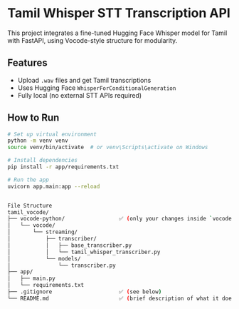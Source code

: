 # Tamil Whisper STT Transcription API

This project integrates a fine-tuned Hugging Face Whisper model for Tamil with FastAPI, using Vocode-style structure for modularity.

## Features

- Upload `.wav` files and get Tamil transcriptions
- Uses Hugging Face `WhisperForConditionalGeneration`
- Fully local (no external STT APIs required)

## How to Run

```bash
# Set up virtual environment
python -m venv venv
source venv/bin/activate  # or venv\Scripts\activate on Windows

# Install dependencies
pip install -r app/requirements.txt

# Run the app
uvicorn app.main:app --reload


File Structure
tamil_vocode/
├── vocode-python/                 ✅ (only your changes inside `vocode/`)
│   └── vocode/
│       └── streaming/
│           ├── transcriber/
│           │   ├── base_transcriber.py
│           │   └── tamil_whisper_transcriber.py
│           └── models/
│               └── transcriber.py
├── app/
│   ├── main.py
│   └── requirements.txt
├── .gitignore                     ✅ (see below)
└── README.md                      ✅ (brief description of what it does)
